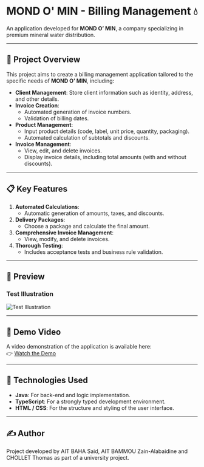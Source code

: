 
# MOND O' MIN - Billing Management 💧

An application developed for **MOND O’ MIN**, a company specializing in premium mineral water distribution.

---

## 🌟 Project Overview
This project aims to create a billing management application tailored to the specific needs of **MOND O’ MIN**, including:
- **Client Management**: Store client information such as identity, address, and other details.
- **Invoice Creation**:
  - Automated generation of invoice numbers.
  - Validation of billing dates.
- **Product Management**:
  - Input product details (code, label, unit price, quantity, packaging).
  - Automated calculation of subtotals and discounts.
- **Invoice Management**:
  - View, edit, and delete invoices.
  - Display invoice details, including total amounts (with and without discounts).

---

## 📋 Key Features
1. **Automated Calculations**:
   - Automatic generation of amounts, taxes, and discounts.
2. **Delivery Packages**:
   - Choose a package and calculate the final amount.
3. **Comprehensive Invoice Management**:
   - View, modify, and delete invoices.
4. **Thorough Testing**:
   - Includes acceptance tests and business rule validation.

---

## 📸 Preview
### Test Illustration
![Test Illustration](https://said2404.github.io/MOND_O_MIN/img/tests-illustration.jpg)


---

## 🎥 Demo Video
A video demonstration of the application is available here:  
👉 [Watch the Demo](https://said2404.github.io/MOND_O_MIN/)


---

## 🚀 Technologies Used
- **Java**: For back-end and logic implementation.
- **TypeScript**: For a strongly typed development environment.
- **HTML / CSS**: For the structure and styling of the user interface.

---

## ✍️ Author
Project developed by AIT BAHA Said, AIT BAMMOU Zain-Alabaidine and CHOLLET Thomas as part of a university project.



